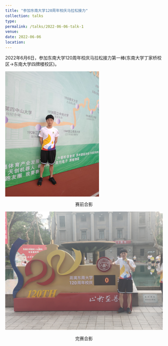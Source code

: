 ```yaml
---
title: "参加东南大学120周年校庆马拉松接力"
collection: talks
type:
permalink: /talks/2022-06-06-talk-1
venue: 
date: 2022-06-06
location:
---
```


2022年6月6日，参加东南大学120周年校庆马拉松接力第一棒(东南大学丁家桥校区->东南大学四牌楼校区)。

<img src="../images/校庆马拉松2.jpg" width = "300" height = "400" alt="赛前合影" align=center />

<p align="center">赛前合影</p>

![完赛合影](../images/校庆马拉松1.jpg "完赛合影")

<p align="center">完赛合影</p>

